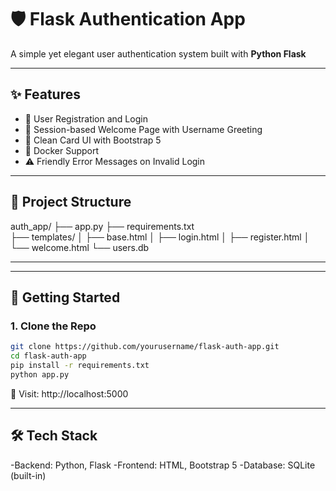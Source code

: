 # 🛡️ Flask Authentication App

A simple yet elegant user authentication system built with **Python Flask**

---

## ✨ Features
- 🔐 User Registration and Login
- 💬 Session-based Welcome Page with Username Greeting
- 🎨 Clean Card UI with Bootstrap 5
- 🐳 Docker Support
- ⚠️ Friendly Error Messages on Invalid Login

---

## 🧱 Project Structure
auth_app/
├── app.py
├── requirements.txt  
├── templates/
│   ├── base.html
│   ├── login.html
│   ├── register.html
│   └── welcome.html
└── users.db                 

---


---

## 🚀 Getting Started
### 1. Clone the Repo

```bash
git clone https://github.com/yourusername/flask-auth-app.git
cd flask-auth-app
pip install -r requirements.txt
python app.py
```
🔗 Visit: http://localhost:5000

---

## 🛠️ Tech Stack
-Backend: Python, Flask
-Frontend: HTML, Bootstrap 5
-Database: SQLite (built-in)



